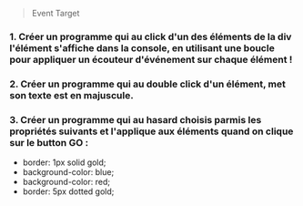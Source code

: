 > Event Target

### 1. Créer un programme qui au click d'un des éléments de la div l'élément s'affiche dans la console, en utilisant une boucle pour appliquer un écouteur d'événement sur chaque élément !

### 2. Créer un programme qui au double click d'un élément, met son texte est en majuscule.

### 3. Créer un programme qui au hasard choisis parmis les propriétés suivants et l'applique aux éléments quand on clique sur le button GO : 
- border: 1px solid gold;
- background-color: blue;
- background-color: red;
- border: 5px dotted gold;


